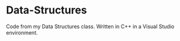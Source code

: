Data-Structures
===============

Code from my Data Structures class. Written in C++ in a Visual Studio environment.